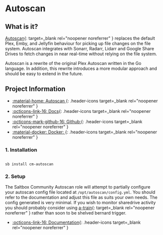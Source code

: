 # Autoscan

## What is it?

[Autoscan](https://github.com/Cloudbox/autoscan){: target=_blank rel="noopener noreferrer" } replaces the default Plex, Emby, and Jellyfin behaviour for picking up file changes on the file system. Autoscan integrates with Sonarr, Radarr, Lidarr and Google Share Drives to fetch changes in near real-time without relying on the file system.

Autoscan is a rewrite of the original Plex Autoscan written in the Go language. In addition, this rewrite introduces a more modular approach and should be easy to extend in the future.

## Project Information

- [:material-home: Autoscan ](https://github.com/Cloudbox/autoscan){: .header-icons target=_blank rel="noopener noreferrer" }
- [:octicons-link-16: Docs](https://github.com/Cloudbox/autoscan){: .header-icons target=_blank rel="noopener noreferrer" }
- [:octicons-mark-github-16: Github:](https://github.com/Cloudbox/autoscan){: .header-icons target=_blank rel="noopener noreferrer" }
- [:material-docker: Docker: ](https://hub.docker.com/r/cloudb0x/autoscan){: .header-icons target=_blank rel="noopener noreferrer" }

### 1. Installation

``` shell

sb install cm-autoscan

```

### 2. Setup

The Saltbox Community Autoscan role will attempt to partially configure your autoscan config file located at `/opt/autoscan/config.yml`. You should refer to the documentation and adjust this file as suits your own needs. The config generated is very minimal. If you wish to monitor sharedrive activity you should probably consider using [a-train](https://github.com/m-rots/a-train/pkgs/container/a-train){: target=_blank rel="noopener noreferrer" } rather than soon to be shelved bernard trigger.

- [:octicons-link-16: Documentation](https://github.com/Cloudbox/autoscan){: .header-icons target=_blank rel="noopener noreferrer" }
